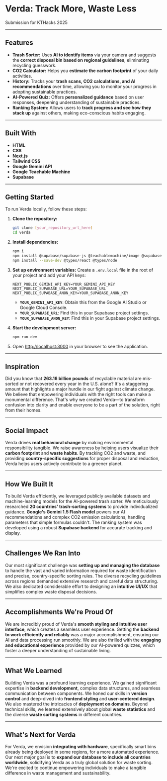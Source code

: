 # Verda: Track More, Waste Less
Submission for KTHacks 2025

-----

## Features

  * **Trash Sorter:** Uses **AI to identify items** via your camera and suggests the **correct disposal bin based on regional guidelines**, eliminating recycling guesswork.
  * **CO2 Calculator:** Helps you **estimate the carbon footprint** of your daily activities.
  * **History:** Tracks your **trash scans, CO2 calculations, and AI recommendations** over time, allowing you to monitor your progress in adopting sustainable practices.
  * **AI-Powered Quiz:** Offers **personalized guidance** based on user responses, deepening understanding of sustainable practices.
  * **Ranking System:** Allows users to **track progress and see how they stack up** against others, making eco-conscious habits engaging.

-----

## Built With

  * **HTML**
  * **CSS**
  * **Next.js**
  * **Tailwind CSS**
  * **Google Gemini API**
  * **Google Teachable Machine**
  * **Supabase**

-----

## Getting Started

To run Verda locally, follow these steps:

1.  **Clone the repository:**

    ```bash
    git clone [your_repository_url_here]
    cd verda
    ```

2.  **Install dependencies:**

    ```bash
    npm i
    npm install @supabase/supabase-js @teachablemachine/image @supabase/auth-helpers-nextjs
    npm install --save-dev @types/react @types/node
    ```

3.  **Set up environment variables:**
    Create a `.env.local` file in the root of your project and add your API keys:

    ```
    NEXT_PUBLIC_GEMINI_API_KEY=YOUR_GEMINI_API_KEY
    NEXT_PUBLIC_SUPABASE_URL=YOUR_SUPABASE_URL
    NEXT_PUBLIC_SUPABASE_ANON_KEY=YOUR_SUPABASE_ANON_KEY
    ```

      * **`YOUR_GEMINI_API_KEY`**: Obtain this from the Google AI Studio or Google Cloud Console.
      * **`YOUR_SUPABASE_URL`**: Find this in your Supabase project settings.
      * **`YOUR_SUPABASE_ANON_KEY`**: Find this in your Supabase project settings.

4.  **Start the development server:**

    ```bash
    npm run dev
    ```

5.  Open [http://localhost:3000](https://www.google.com/search?q=http://localhost:3000) in your browser to see the application.

-----

## Inspiration

Did you know that **263.16 billion pounds** of recyclable material are mis-sorted or not recovered every year in the U.S. alone? It's a staggering amount that highlights a major hurdle in our fight against climate change. We believe that empowering individuals with the right tools can make a monumental difference. That's why we created Verda—to transform confusion into clarity and enable everyone to be a part of the solution, right from their homes.

-----

## Social Impact

Verda drives **real behavioral change** by making environmental responsibility tangible. We raise awareness by helping users visualize their **carbon footprint** and **waste habits**. By tracking CO2 and waste, and providing **country-specific suggestions** for proper disposal and reduction, Verda helps users actively contribute to a greener planet.

-----

## How We Built It

To build Verda efficiently, we leveraged publicly available datasets and machine-learning models for the AI-powered trash sorter. We meticulously researched **20 countries' trash-sorting systems** to provide individualized guidance. **Google's Gemini 1.5 Flash model** powers our AI recommendations and complex CO2 emission calculations, handling parameters that simple formulas couldn't. The ranking system was developed using a robust **Supabase backend** for accurate tracking and display.

-----

## Challenges We Ran Into

Our most significant challenge was **setting up and managing the database** to handle the vast and varied information required for waste identification and precise, country-specific sorting rules. The diverse recycling guidelines across regions demanded extensive research and careful data structuring. We also dedicated considerable effort to designing an **intuitive UI/UX** that simplifies complex waste disposal decisions.

-----

## Accomplishments We're Proud Of

We are incredibly proud of Verda's **smooth styling and intuitive user interface**, which creates a seamless user experience. Getting the **backend to work efficiently and reliably** was a major accomplishment, ensuring our AI and data processing run smoothly. We are also thrilled with the **engaging and educational experience** provided by our AI-powered quizzes, which foster a deeper understanding of sustainable living.

-----

## What We Learned

Building Verda was a profound learning experience. We gained significant expertise in **backend development**, complex data structures, and seamless communication between components. We honed our skills in **version control** and deep-dived into **frontend styling** and **user-centered design**. We also mastered the intricacies of **deployment on domains**. Beyond technical skills, we learned extensively about global **waste statistics** and the diverse **waste sorting systems** in different countries.

-----

## What's Next for Verda

For Verda, we envision **integrating with hardware**, specifically smart bins already being deployed in some regions, for a more automated experience. Our next major goal is to **expand our database to include all countries worldwide**, solidifying Verda as a truly global solution for waste sorting. We're excited to continue empowering individuals to make a tangible difference in waste management and sustainability.
